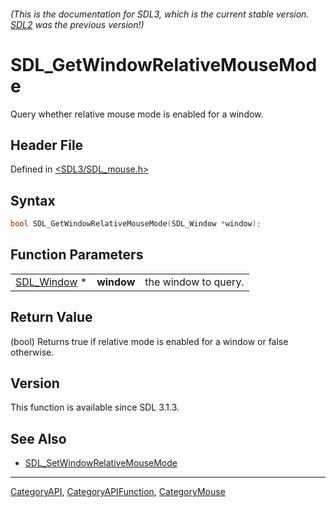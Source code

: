 ###### (This is the documentation for SDL3, which is the current stable version. [SDL2](https://wiki.libsdl.org/SDL2/) was the previous version!)
# SDL_GetWindowRelativeMouseMode

Query whether relative mouse mode is enabled for a window.

## Header File

Defined in [<SDL3/SDL_mouse.h>](https://github.com/libsdl-org/SDL/blob/main/include/SDL3/SDL_mouse.h)

## Syntax

```c
bool SDL_GetWindowRelativeMouseMode(SDL_Window *window);
```

## Function Parameters

|                            |            |                      |
| -------------------------- | ---------- | -------------------- |
| [SDL_Window](SDL_Window) * | **window** | the window to query. |

## Return Value

(bool) Returns true if relative mode is enabled for a window or false
otherwise.

## Version

This function is available since SDL 3.1.3.

## See Also

- [SDL_SetWindowRelativeMouseMode](SDL_SetWindowRelativeMouseMode)

----
[CategoryAPI](CategoryAPI), [CategoryAPIFunction](CategoryAPIFunction), [CategoryMouse](CategoryMouse)

